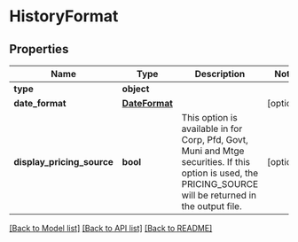 # HistoryFormat

## Properties
Name | Type | Description | Notes
------------ | ------------- | ------------- | -------------
**type** | **object** |  | 
**date_format** | [**DateFormat**](DateFormat.md) |  | [optional] 
**display_pricing_source** | **bool** | This option is available in for Corp, Pfd, Govt, Muni and Mtge securities. If this option is used, the PRICING_SOURCE will be returned in the output file. | [optional] 

[[Back to Model list]](../README.md#documentation-for-models) [[Back to API list]](../README.md#documentation-for-api-endpoints) [[Back to README]](../README.md)

